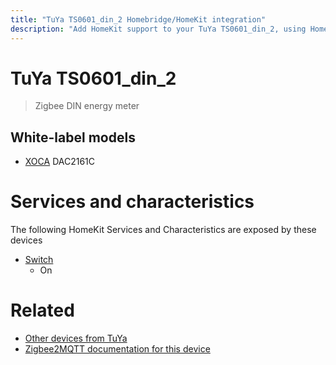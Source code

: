 ```yaml
---
title: "TuYa TS0601_din_2 Homebridge/HomeKit integration"
description: "Add HomeKit support to your TuYa TS0601_din_2, using Homebridge, Zigbee2MQTT and homebridge-z2m."
---
```

<!---
This file has been GENERATED using src/docgen/docgen.ts
DO NOT EDIT THIS FILE MANUALLY!
-->
# TuYa TS0601_din_2
> Zigbee DIN energy meter


## White-label models
* [XOCA](../index.md#xoca) DAC2161C

# Services and characteristics
The following HomeKit Services and Characteristics are exposed by
these devices

* [Switch](../../switch.md)
  * On


# Related
* [Other devices from TuYa](../index.md#tuya)
* [Zigbee2MQTT documentation for this device](https://www.zigbee2mqtt.io/devices/TS0601_din_2.html)
